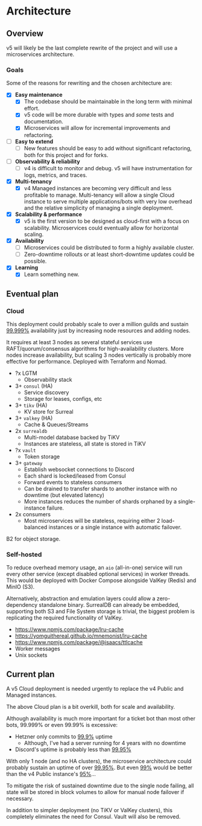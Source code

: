 # Architecture

## Overview

v5 will likely be the last complete rewrite of the project and will use a microservices architecture.

### Goals

Some of the reasons for rewriting and the chosen architecture are:

- [x] **Easy maintenance**
  - [x] The codebase should be maintainable in the long term with minimal effort.
  - [x] v5 code will be more durable with types and *some* tests and documentation.
  - [x] Microservices will allow for incremental improvements and refactoring.
- [ ] **Easy to extend**
  - [ ] New features should be easy to add without significant refactoring,
  both for this project and for forks.
- [ ] **Observability & reliability**
  - [ ] v4 is difficult to monitor and debug.
  v5 will have instrumentation for logs, metrics, and traces.
- [x] **Multi-tenancy**
  - [x] v4 Managed instances are becoming very difficult and less profitable to manage.
  Multi-tenancy will allow a single Cloud instance to serve multiple applications/bots
  with very low overhead and the relative simplicity of managing a single deployment.
- [x] **Scalability & performance**
  - [x] v5 is the first version to be designed as cloud-first with a focus on scalability.
  Microservices could eventually allow for horizontal scaling.
- [x] **Availability**
  - [ ] Microservices could be distributed to form a highly available cluster.
  - [ ] Zero-downtime rollouts or at least short-downtime updates could be possible.
- [x] **Learning**
  - [x] Learn something new.

## Eventual plan

### Cloud

This deployment could probably scale to over a million guilds
and sustain [99.999%](https://uptime.is/five-nines) availability just by increasing node resources and adding nodes.

It requires at least 3 nodes as several stateful services use
RAFT/quorum/consensus algorithms for high-availability clusters.
More nodes increase availability, but scaling 3 nodes vertically is probably more effective for performance.
Deployed with Terraform and Nomad.

- ?x LGTM
  - Observability stack
- 3+ `consul` (HA)
  - Service discovery
  - Storage for leases, configs, etc
- 3+ `tikv` (HA)
  - KV store for Surreal
- 3+ `valkey` (HA)
  - Cache & Queues/Streams
- 2x `surrealdb`
  - Multi-model database backed by TiKV
  - Instances are stateless, all state is stored in TiKV
- ?x `vault`
  - Token storage
- 3+ `gateway`
  - Establish websocket connections to Discord
  - Each shard is locked/leased from Consul
  - Forward events to stateless consumers
  - Can be drained to transfer shards to another instance with no downtime
  (but elevated latency)
  - More instances reduces the number of shards orphaned by a single-instance failure.
- 2x consumers
  - Most microservices will be stateless, requiring either 2 load-balanced instances
  or a single instance with automatic failover.

B2 for object storage.

### Self-hosted

To reduce overhead memory usage, an `aio` (all-in-one) service will run every other service
(except disabled optional services) in worker threads.
This would be deployed with Docker Compose alongside ValKey (Redis) and MinIO (S3).

Alternatively, abstraction and emulation layers could allow a zero-dependency standalone binary.
SurrealDB can already be embedded, supporting both S3 and File System storage is trivial,
the biggest problem is replicating the required functionality of ValKey.

- <https://www.npmjs.com/package/lru-cache>
- <https://yomguithereal.github.io/mnemonist/lru-cache>
- <https://www.npmjs.com/package/@isaacs/ttlcache>
- Worker messages
- Unix sockets

## Current plan

A v5 Cloud deployment is needed urgently to replace the v4 Public and Managed instances.

The above Cloud plan is a bit overkill, both for scale and availability.

Although availability is much more important for a ticket bot than most other bots,
99.999% or even 99.99% is excessive:

- Hetzner only commits to [99.9%](https://uptime.is/three-nines) uptime
  - Although, I've had a server running for 4 years with no downtime
- Discord's uptime is probably less than [99.95%](https://uptime.is/99.95)

With only 1 node (and no HA clusters), the microservice architecture could
probably sustain an uptime of over [99.95%](https://uptime.is/99.95).
But even [99%](https://uptime.is/two-nines) would be better than
the v4 Public instance's [95%](https://uptime.is/95)...

To mitigate the risk of sustained downtime due to the single node failing,
all state will be stored in block volumes to allow for manual node failover if necessary.

In addition to simpler deployment (no TiKV or ValKey clusters),
this completely eliminates the need for Consul. Vault will also be removed.
